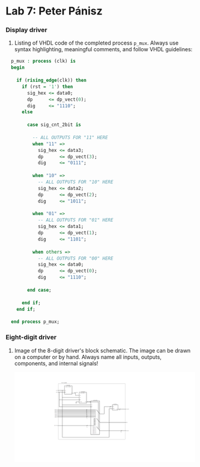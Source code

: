# Lab 7: Peter Pánisz

### Display driver

1. Listing of VHDL code of the completed process `p_mux`. Always use syntax highlighting, meaningful comments, and follow VHDL guidelines:

```vhdl
  p_mux : process (clk) is
  begin

    if (rising_edge(clk)) then
      if (rst = '1') then
        sig_hex <= data0;
        dp      <= dp_vect(0);
        dig     <= "1110";
      else

        case sig_cnt_2bit is
        
          -- ALL OUTPUTS FOR "11" HERE
          when "11" =>
            sig_hex <= data3;
            dp      <= dp_vect(3);
            dig     <= "0111";

          when "10" =>
            -- ALL OUTPUTS FOR "10" HERE
            sig_hex <= data2;
            dp      <= dp_vect(2);
            dig     <= "1011";

          when "01" =>
            -- ALL OUTPUTS FOR "01" HERE
            sig_hex <= data1;
            dp      <= dp_vect(1);
            dig     <= "1101";

          when others =>
            -- ALL OUTPUTS FOR "00" HERE
            sig_hex <= data0;
            dp      <= dp_vect(0);
            dig     <= "1110";

        end case;

      end if;
    end if;

  end process p_mux;
```

### Eight-digit driver

1. Image of the 8-digit driver's block schematic. The image can be drawn on a computer or by hand. Always name all inputs, outputs, components, and internal signals!

   ![picture](images/picture1.png)
